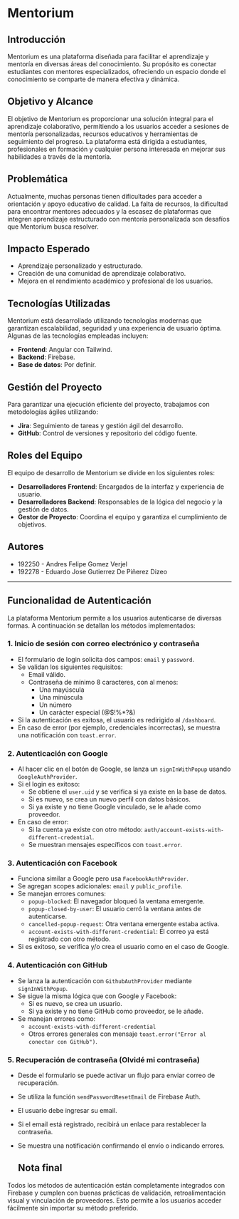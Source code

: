 # Mentorium

## Introducción
Mentorium es una plataforma diseñada para facilitar el aprendizaje y mentoría en diversas áreas del conocimiento. Su propósito es conectar estudiantes con mentores especializados, ofreciendo un espacio donde el conocimiento se comparte de manera efectiva y dinámica.

## Objetivo y Alcance
El objetivo de Mentorium es proporcionar una solución integral para el aprendizaje colaborativo, permitiendo a los usuarios acceder a sesiones de mentoría personalizadas, recursos educativos y herramientas de seguimiento del progreso. La plataforma está dirigida a estudiantes, profesionales en formación y cualquier persona interesada en mejorar sus habilidades a través de la mentoría.

## Problemática
Actualmente, muchas personas tienen dificultades para acceder a orientación y apoyo educativo de calidad. La falta de recursos, la dificultad para encontrar mentores adecuados y la escasez de plataformas que integren aprendizaje estructurado con mentoría personalizada son desafíos que Mentorium busca resolver.

## Impacto Esperado
- Aprendizaje personalizado y estructurado.
- Creación de una comunidad de aprendizaje colaborativo.
- Mejora en el rendimiento académico y profesional de los usuarios.

## Tecnologías Utilizadas
Mentorium está desarrollado utilizando tecnologías modernas que garantizan escalabilidad, seguridad y una experiencia de usuario óptima. Algunas de las tecnologías empleadas incluyen:
- **Frontend**: Angular con Tailwind.
- **Backend**: Firebase.
- **Base de datos**: Por definir.

## Gestión del Proyecto
Para garantizar una ejecución eficiente del proyecto, trabajamos con metodologías ágiles utilizando:
- **Jira**: Seguimiento de tareas y gestión ágil del desarrollo.
- **GitHub**: Control de versiones y repositorio del código fuente.

## Roles del Equipo
El equipo de desarrollo de Mentorium se divide en los siguientes roles:
- **Desarrolladores Frontend**: Encargados de la interfaz y experiencia de usuario.
- **Desarrolladores Backend**: Responsables de la lógica del negocio y la gestión de datos.
- **Gestor de Proyecto**: Coordina el equipo y garantiza el cumplimiento de objetivos.

## Autores
- 192250 - Andres Felipe Gomez Verjel
- 192278 - Eduardo Jose Gutierrez De Piñerez Dizeo

---

## Funcionalidad de Autenticación

La plataforma Mentorium permite a los usuarios autenticarse de diversas formas. A continuación se detallan los métodos implementados:

### 1. Inicio de sesión con correo electrónico y contraseña

- El formulario de login solicita dos campos: `email` y `password`.
- Se validan los siguientes requisitos:
  - Email válido.
  - Contraseña de mínimo 8 caracteres, con al menos:
    - Una mayúscula
    - Una minúscula
    - Un número
    - Un carácter especial (@$!%*?&)
- Si la autenticación es exitosa, el usuario es redirigido al `/dashboard`.
- En caso de error (por ejemplo, credenciales incorrectas), se muestra una notificación con `toast.error`.

### 2. Autenticación con Google

- Al hacer clic en el botón de Google, se lanza un `signInWithPopup` usando `GoogleAuthProvider`.
- Si el login es exitoso:
  - Se obtiene el `user.uid` y se verifica si ya existe en la base de datos.
  - Si es nuevo, se crea un nuevo perfil con datos básicos.
  - Si ya existe y no tiene Google vinculado, se le añade como proveedor.
- En caso de error:
  - Si la cuenta ya existe con otro método: `auth/account-exists-with-different-credential`.
  - Se muestran mensajes específicos con `toast.error`.

### 3. Autenticación con Facebook

- Funciona similar a Google pero usa `FacebookAuthProvider`.
- Se agregan scopes adicionales: `email` y `public_profile`.
- Se manejan errores comunes:
  - `popup-blocked`: El navegador bloqueó la ventana emergente.
  - `popup-closed-by-user`: El usuario cerró la ventana antes de autenticarse.
  - `cancelled-popup-request`: Otra ventana emergente estaba activa.
  - `account-exists-with-different-credential`: El correo ya está registrado con otro método.
- Si es exitoso, se verifica y/o crea el usuario como en el caso de Google.

### 4. Autenticación con GitHub

- Se lanza la autenticación con `GithubAuthProvider` mediante `signInWithPopup`.
- Se sigue la misma lógica que con Google y Facebook:
  - Si es nuevo, se crea un usuario.
  - Si ya existe y no tiene GitHub como proveedor, se le añade.
- Se manejan errores como:
  - `account-exists-with-different-credential`
  - Otros errores generales con mensaje `toast.error("Error al conectar con GitHub")`.

### 5. Recuperación de contraseña (Olvidé mi contraseña)

- Desde el formulario se puede activar un flujo para enviar correo de recuperación.
- Se utiliza la función `sendPasswordResetEmail` de Firebase Auth.
- El usuario debe ingresar su email.
- Si el email está registrado, recibirá un enlace para restablecer la contraseña.
- Se muestra una notificación confirmando el envío o indicando errores.

  ## Nota final

Todos los métodos de autenticación están completamente integrados con Firebase y cumplen con buenas prácticas de validación, retroalimentación visual y vinculación de proveedores. Esto permite a los usuarios acceder fácilmente sin importar su método preferido.
